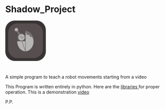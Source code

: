 # Shadow_Project
![image](Icone.png)

#
A simple program  to teach a robot  movements  starting from a video

This Program is written entirely in python.
Here are the [libraries ](libraries.txt)for proper operation.
This is a demonstration [video ](https://youtu.be/YXX42t1lMuU)

P.P.
